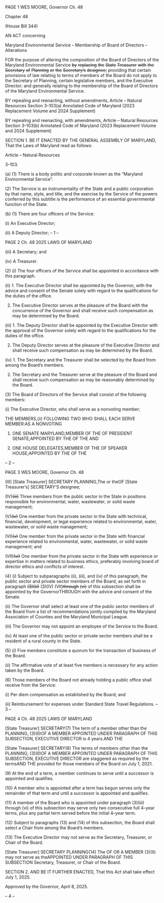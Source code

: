 PAGE 1
WES MOORE, Governor Ch. 48

Chapter 48

(House Bill 344)

AN ACT concerning

Maryland Environmental Service – Membership of Board of Directors –
Alterations

FOR the purpose of altering the composition of the Board of Directors of the Maryland
Environmental Service ~~by~~ ~~replacing~~ ~~the~~ ~~State~~ ~~Treasurer~~ ~~with~~ ~~the~~ ~~Secretary~~ ~~of~~
~~Planning~~ ~~or~~ ~~the~~ ~~Secretary’s~~ ~~designee;~~ providing that certain provisions of law
relating to terms of members of the Board do not apply to the Secretary of Planning,
certain legislative members, and the Executive Director; and generally relating to
the membership of the Board of Directors of the Maryland Environmental Service.

BY repealing and reenacting, without amendments,
Article – Natural Resources
Section 3–103(a)
Annotated Code of Maryland
(2023 Replacement Volume and 2024 Supplement)

BY repealing and reenacting, with amendments,
Article – Natural Resources
Section 3–103(b)
Annotated Code of Maryland
(2023 Replacement Volume and 2024 Supplement)

SECTION 1. BE IT ENACTED BY THE GENERAL ASSEMBLY OF MARYLAND,
That the Laws of Maryland read as follows:

Article – Natural Resources

3–103.

(a) (1) There is a body politic and corporate known as the “Maryland
Environmental Service”.

(2) The Service is an instrumentality of the State and a public corporation
by that name, style, and title, and the exercise by the Service of the powers conferred by
this subtitle is the performance of an essential governmental function of the State.

(b) (1) There are four officers of the Service:

(i) An Executive Director;

(ii) A Deputy Director;
– 1 –

PAGE 2
Ch. 48 2025 LAWS OF MARYLAND

(iii) A Secretary; and

(iv) A Treasurer.

(2) (i) The four officers of the Service shall be appointed in accordance
with this paragraph.

(ii) 1. The Executive Director shall be appointed by the
Governor, with the advice and consent of the Senate solely with regard to the qualifications
for the duties of the office.

2. The Executive Director serves at the pleasure of the Board
with the concurrence of the Governor and shall receive such compensation as may be
determined by the Board.

(iii) 1. The Deputy Director shall be appointed by the Executive
Director with the approval of the Governor solely with regard to the qualifications for the
duties of the office.

2. The Deputy Director serves at the pleasure of the
Executive Director and shall receive such compensation as may be determined by the
Board.

(iv) 1. The Secretary and the Treasurer shall be selected by the
Board from among the Board’s members.

2. The Secretary and the Treasurer serve at the pleasure of
the Board and shall receive such compensation as may be reasonably determined by the
Board.

(3) The Board of Directors of the Service shall consist of the following
members:

(i) The Executive Director, who shall serve as a nonvoting member;

THE MEMBERS,(ii) FOLLOWING TWO WHO SHALL EACH SERVE
MEMBER:AS A NONVOTING

1. ONE SENATE MARYLAND,MEMBER OF THE OF
PRESIDENT SENATE;APPOINTED BY THE OF THE AND

2. ONE HOUSE DELEGATES,MEMBER OF THE OF
SPEAKER HOUSE;APPOINTED BY THE OF THE

– 2 –

PAGE 3
WES MOORE, Governor Ch. 48

(III) [State Treasurer] SECRETARY PLANNING,The or theOF
[State Treasurer’s] SECRETARY’S designee;

(IV)~~(iii)~~ Three members from the public sector in the State in
positions responsible for environmental, water, wastewater, or solid waste management;

(V)~~(iv)~~ One member from the private sector in the State with
technical, financial, development, or legal experience related to environmental, water,
wastewater, or solid waste management;

(VI)~~(v)~~ One member from the private sector in the State with
financial experience related to environmental, water, wastewater, or solid waste
management; and

(VII)~~(vi)~~ One member from the private sector in the State with
experience or expertise in matters related to business ethics, preferably involving board of
director ethics and conflicts of interest.

(4) (i) Subject to subparagraphs (ii), (iii), and (iv) of this paragraph, the
public sector and private sector members of the Board, as set forth in paragraph ~~(3)(iii)~~
(3)(IV) (VII)~~through~~ ~~(vi)~~ of this subsection shall be appointed by the GovernorTHROUGH
with the advice and consent of the Senate.

(ii) The Governor shall select at least one of the public sector
members of the Board from a list of recommendations jointly compiled by the Maryland
Association of Counties and the Maryland Municipal League.

(iii) The Governor may not appoint an employee of the Service to the
Board.

(iv) At least one of the public sector or private sector members shall
be a resident of a rural county in the State.

(5) (i) Five members constitute a quorum for the transaction of
business of the Board.

(ii) The affirmative vote of at least five members is necessary for any
action taken by the Board.

(6) Those members of the Board not already holding a public office shall
receive from the Service:

(i) Per diem compensation as established by the Board; and

(ii) Reimbursement for expenses under Standard State Travel
Regulations.
– 3 –

PAGE 4
Ch. 48 2025 LAWS OF MARYLAND

[State Treasurer] SECRETARY(7) The term of a member other than the
PLANNING, (3)(II)OF A MEMBER APPOINTED UNDER PARAGRAPH OF THIS
SUBSECTION, EXECUTIVE DIRECTOR is 4 years.AND THE

[State Treasurer] SECRETARY(8) The terms of members other than the
PLANNING, (3)(II)OF A MEMBER APPOINTED UNDER PARAGRAPH OF THIS
SUBSECTION, EXECUTIVE DIRECTOR are staggered as required by the termsAND THE
provided for those members of the Board on July 1, 2021.

(9) At the end of a term, a member continues to serve until a successor is
appointed and qualifies.

(10) A member who is appointed after a term has begun serves only the
remainder of that term and until a successor is appointed and qualifies.

(11) A member of the Board who is appointed under paragraph (3)(iii)
through (vi) of this subsection may serve only two consecutive full 4–year terms, plus any
partial term served before the initial 4–year term.

(12) Subject to paragraphs (13) and (14) of this subsection, the Board shall
select a Chair from among the Board’s members.

(13) The Executive Director may not serve as the Secretary, Treasurer, or
Chair of the Board.

[State Treasurer] SECRETARY PLANNING(14) The OF OR A MEMBER
(3)(II) may not serve as theAPPOINTED UNDER PARAGRAPH OF THIS SUBSECTION
Secretary, Treasurer, or Chair of the Board.

SECTION 2. AND BE IT FURTHER ENACTED, That this Act shall take effect July
1, 2025.

Approved by the Governor, April 8, 2025.

– 4 –